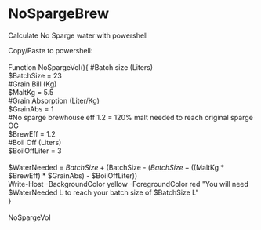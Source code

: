 # NoSpargeBrew
Calculate No Sparge water with powershell

Copy/Paste to powershell:</br>
</br>
Function NoSpargeVol(){
#Batch size (Liters)</br>
	$BatchSize = 23</br>
#Grain Bill (Kg)</br>
	$MaltKg = 5.5</br>
#Grain Absorption (Liter/Kg)</br>
	$GrainAbs = 1</br>
#No sparge brewhouse eff 1.2 = 120% malt needed to reach original sparge OG</br>
	$BrewEff = 1.2</br>
#Boil Off (Liters)</br>
	$BoilOffLiter = 3</br>
</br>
$WaterNeeded = $BatchSize + ($BatchSize - ($BatchSize - (($MaltKg * $BrewEff) * $GrainAbs) - $BoilOffLiter))</br>
Write-Host -BackgroundColor yellow -ForegroundColor red "You will need $WaterNeeded L to reach your batch size of $BatchSize L" </br>
}</br>
</br>
NoSpargeVol
</br>
</br>
</br>
</br>





